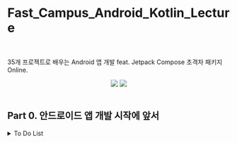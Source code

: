# Fast_Campus_Android_Kotlin_Lecture
</br>

35개 프로젝트로 배우는 Android 앱 개발 feat. Jetpack Compose 초격차 패키지 Online.
</br>

<div align = "center">
<img src="https://img.shields.io/badge/Kotlin-7F52FF?style=flat&logo=Kotlin&logoColor=white"/>
<img src="https://img.shields.io/badge/Android-3DDC84?style=flat&logo=Android&logoColor=white"/>
</div>
</br>

## **Part 0. 안드로이드 앱 개발 시작에 앞서**
<details>
  <summary> To Do List </summary>
  
  |Chapter Num|내용|Check Done|Link|
  |:---:|:---:|:---|:---:|
  |1|**Kotlin 기초**|<ul><li>- [x] 1. 오리엔테이션 </li><li>- [x] 2. 함수 </li><li>- [x] 3. 변수(val, var) </li><li>- [x] 4. 클래스 </li><li>- [x] 5.조건식 </li><li>- [x] 6. 반복문 </li><li>- [x] 7. 컬렉션(list, map, set) </li><li>- [x] 8. Null </li><li>- [x] 9. 타입체크와 캐스팅 </li><li>- [x] 10. String Template|</li></ul>[Github Repository](app/src/main/java/com/example/android_kotlin_lecture/Chapter_01)|
  |2|**Kotlin 중급**|<ul><li>- [ ] 1. 람다 </li><li>- [ ] 2. 확장함수 </li><li>- [ ] 3. Scope Function </li><li>- [ ] 4. 초기화 지연 </li><li>- [ ] 5. Data, Sealed Class </li><li>- [ ] 6. Object, Companion Object</li></ul>|[Github Repository](app/src/main/java/com/example/android_kotlin_lecture/Chapter_02)|
  |3|**Android 기본**|<ul><li>- [ ] 1. Android OS </li><li>- [ ] 2. Android 기본 요소 </li><li>- [ ] 3. Activity 생명주기 (1) </li><li>- [ ] 4. Activity 생명주기 (2) </li><li>- [ ] 5. 뷰 그러지는 순서 </li></ul>|[Github Repository](app/src/main/java/com/example/android_kotlin_lecture/Chapter_03)|
  |4|**Anroid 개발 환경설정**|<ul><li>- [ ] 1. Android Studio 설치 </li><li>- [ ] 2. Android Studio 살펴보기 </li><li>- [ ] 3. ktlint 적용해보기 </li><li>- [ ] 4. detekt 적용해보기| ❌ |
</details>
